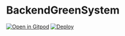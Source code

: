 # BackendGreenSystem

[![Open in Gitpod](https://gitpod.io/button/open-in-gitpod.svg)](https://gitpod.io/#https://github.com/MatchHue/BackendGreenSystem)
[![Deploy](https://www.herokucdn.com/deploy/button.svg)](https://heroku.com/deploy)
